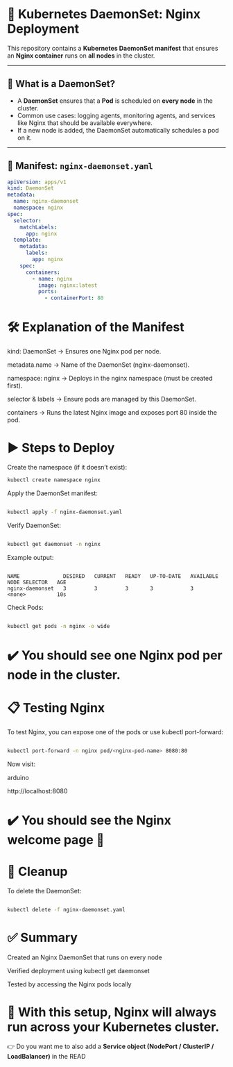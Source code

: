 # 🐳 Kubernetes DaemonSet: Nginx Deployment

This repository contains a **Kubernetes DaemonSet manifest** that ensures an **Nginx container** runs on **all nodes** in the cluster.

---

## 📌 What is a DaemonSet?

- A **DaemonSet** ensures that a **Pod** is scheduled on **every node** in the cluster.  
- Common use cases: logging agents, monitoring agents, and services like Nginx that should be available everywhere.  
- If a new node is added, the DaemonSet automatically schedules a pod on it.  

---

## 📜 Manifest: `nginx-daemonset.yaml`

```yaml
apiVersion: apps/v1
kind: DaemonSet
metadata:
  name: nginx-daemonset
  namespace: nginx
spec:
  selector:
    matchLabels:
      app: nginx
  template:
    metadata:
      labels:
        app: nginx
    spec:
      containers:
        - name: nginx
          image: nginx:latest
          ports:
            - containerPort: 80

```
# 🛠 Explanation of the Manifest
kind: DaemonSet → Ensures one Nginx pod per node.

metadata.name → Name of the DaemonSet (nginx-daemonset).

namespace: nginx → Deploys in the nginx namespace (must be created first).

selector & labels → Ensure pods are managed by this DaemonSet.

containers → Runs the latest Nginx image and exposes port 80 inside the pod.

# ▶️ Steps to Deploy
Create the namespace (if it doesn’t exist):

```bash
kubectl create namespace nginx

```
Apply the DaemonSet manifest:

```bash

kubectl apply -f nginx-daemonset.yaml
```
Verify DaemonSet:

```bash

kubectl get daemonset -n nginx
```
Example output:

```pgsql

NAME              DESIRED   CURRENT   READY   UP-TO-DATE   AVAILABLE   NODE SELECTOR   AGE
nginx-daemonset   3         3         3       3            3           <none>          10s
```
Check Pods:
```bash

kubectl get pods -n nginx -o wide
```
# ✔️ You should see one Nginx pod per node in the cluster.

# 📋 Testing Nginx
To test Nginx, you can expose one of the pods or use kubectl port-forward:

```bash

kubectl port-forward -n nginx pod/<nginx-pod-name> 8080:80
```
Now visit:

arduino

http://localhost:8080
# ✔️ You should see the Nginx welcome page 🎉

# 🧹 Cleanup
To delete the DaemonSet:

```bash

kubectl delete -f nginx-daemonset.yaml
```

# ✅ Summary
Created an Nginx DaemonSet that runs on every node

Verified deployment using kubectl get daemonset

Tested by accessing the Nginx pods locally

# 🎯 With this setup, Nginx will always run across your Kubernetes cluster.

👉 Do you want me to also add a **Service object (NodePort / ClusterIP / LoadBalancer)** in the READ
